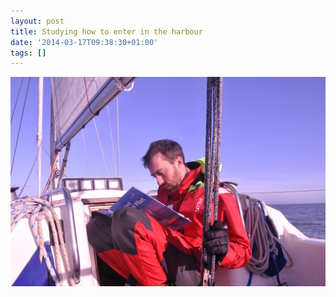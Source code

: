 ```yaml
---
layout: post
title: Studying how to enter in the harbour
date: '2014-03-17T09:38:30+01:00'
tags: []
---
```

![Studying how to enter in the harbour](/files/tumblr_n2ko06fIzc1tq106bo1_1280.jpg)
